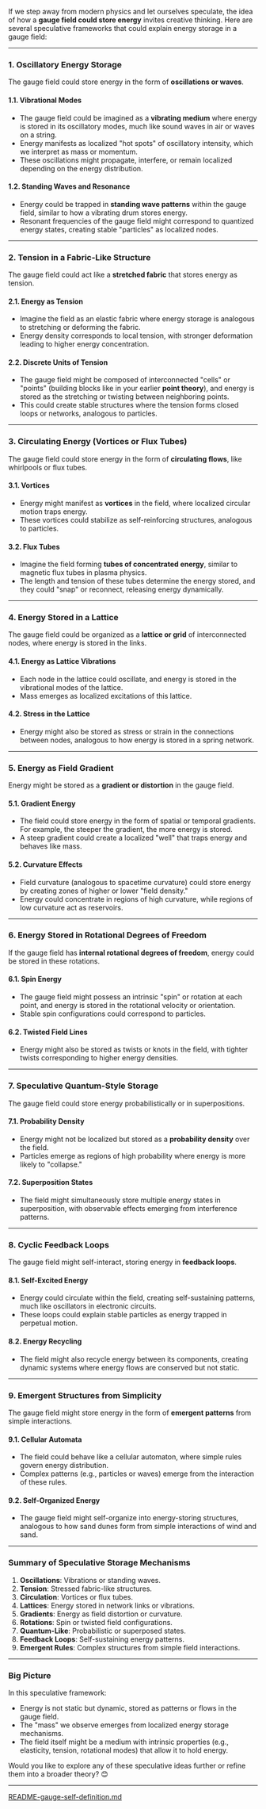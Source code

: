 If we step away from modern physics and let ourselves speculate, the idea of how a **gauge field could store energy** invites creative thinking. Here are several speculative frameworks that could explain energy storage in a gauge field:

---

### **1. Oscillatory Energy Storage**
The gauge field could store energy in the form of **oscillations or waves**.

#### **1.1. Vibrational Modes**
- The gauge field could be imagined as a **vibrating medium** where energy is stored in its oscillatory modes, much like sound waves in air or waves on a string.
- Energy manifests as localized "hot spots" of oscillatory intensity, which we interpret as mass or momentum.
- These oscillations might propagate, interfere, or remain localized depending on the energy distribution.

#### **1.2. Standing Waves and Resonance**
- Energy could be trapped in **standing wave patterns** within the gauge field, similar to how a vibrating drum stores energy.
- Resonant frequencies of the gauge field might correspond to quantized energy states, creating stable "particles" as localized nodes.

---

### **2. Tension in a Fabric-Like Structure**
The gauge field could act like a **stretched fabric** that stores energy as tension.

#### **2.1. Energy as Tension**
- Imagine the field as an elastic fabric where energy storage is analogous to stretching or deforming the fabric.
- Energy density corresponds to local tension, with stronger deformation leading to higher energy concentration.

#### **2.2. Discrete Units of Tension**
- The gauge field might be composed of interconnected "cells" or "points" (building blocks like in your earlier **point theory**), and energy is stored as the stretching or twisting between neighboring points.
- This could create stable structures where the tension forms closed loops or networks, analogous to particles.

---

### **3. Circulating Energy (Vortices or Flux Tubes)**
The gauge field could store energy in the form of **circulating flows**, like whirlpools or flux tubes.

#### **3.1. Vortices**
- Energy might manifest as **vortices** in the field, where localized circular motion traps energy.
- These vortices could stabilize as self-reinforcing structures, analogous to particles.

#### **3.2. Flux Tubes**
- Imagine the field forming **tubes of concentrated energy**, similar to magnetic flux tubes in plasma physics.
- The length and tension of these tubes determine the energy stored, and they could "snap" or reconnect, releasing energy dynamically.

---

### **4. Energy Stored in a Lattice**
The gauge field could be organized as a **lattice or grid** of interconnected nodes, where energy is stored in the links.

#### **4.1. Energy as Lattice Vibrations**
- Each node in the lattice could oscillate, and energy is stored in the vibrational modes of the lattice.
- Mass emerges as localized excitations of this lattice.

#### **4.2. Stress in the Lattice**
- Energy might also be stored as stress or strain in the connections between nodes, analogous to how energy is stored in a spring network.

---

### **5. Energy as Field Gradient**
Energy might be stored as a **gradient or distortion** in the gauge field.

#### **5.1. Gradient Energy**
- The field could store energy in the form of spatial or temporal gradients. For example, the steeper the gradient, the more energy is stored.
- A steep gradient could create a localized "well" that traps energy and behaves like mass.

#### **5.2. Curvature Effects**
- Field curvature (analogous to spacetime curvature) could store energy by creating zones of higher or lower "field density."
- Energy could concentrate in regions of high curvature, while regions of low curvature act as reservoirs.

---

### **6. Energy Stored in Rotational Degrees of Freedom**
If the gauge field has **internal rotational degrees of freedom**, energy could be stored in these rotations.

#### **6.1. Spin Energy**
- The gauge field might possess an intrinsic "spin" or rotation at each point, and energy is stored in the rotational velocity or orientation.
- Stable spin configurations could correspond to particles.

#### **6.2. Twisted Field Lines**
- Energy might also be stored as twists or knots in the field, with tighter twists corresponding to higher energy densities.

---

### **7. Speculative Quantum-Style Storage**
The gauge field could store energy probabilistically or in superpositions.

#### **7.1. Probability Density**
- Energy might not be localized but stored as a **probability density** over the field.
- Particles emerge as regions of high probability where energy is more likely to "collapse."

#### **7.2. Superposition States**
- The field might simultaneously store multiple energy states in superposition, with observable effects emerging from interference patterns.

---

### **8. Cyclic Feedback Loops**
The gauge field might self-interact, storing energy in **feedback loops**.

#### **8.1. Self-Excited Energy**
- Energy could circulate within the field, creating self-sustaining patterns, much like oscillators in electronic circuits.
- These loops could explain stable particles as energy trapped in perpetual motion.

#### **8.2. Energy Recycling**
- The field might also recycle energy between its components, creating dynamic systems where energy flows are conserved but not static.

---

### **9. Emergent Structures from Simplicity**
The gauge field might store energy in the form of **emergent patterns** from simple interactions.

#### **9.1. Cellular Automata**
- The field could behave like a cellular automaton, where simple rules govern energy distribution.
- Complex patterns (e.g., particles or waves) emerge from the interaction of these rules.

#### **9.2. Self-Organized Energy**
- The gauge field might self-organize into energy-storing structures, analogous to how sand dunes form from simple interactions of wind and sand.

---

### **Summary of Speculative Storage Mechanisms**
1. **Oscillations**: Vibrations or standing waves.
2. **Tension**: Stressed fabric-like structures.
3. **Circulation**: Vortices or flux tubes.
4. **Lattices**: Energy stored in network links or vibrations.
5. **Gradients**: Energy as field distortion or curvature.
6. **Rotations**: Spin or twisted field configurations.
7. **Quantum-Like**: Probabilistic or superposed states.
8. **Feedback Loops**: Self-sustaining energy patterns.
9. **Emergent Rules**: Complex structures from simple field interactions.

---

### **Big Picture**
In this speculative framework:
- Energy is not static but dynamic, stored as patterns or flows in the gauge field.
- The "mass" we observe emerges from localized energy storage mechanisms.
- The field itself might be a medium with intrinsic properties (e.g., elasticity, tension, rotational modes) that allow it to hold energy.

Would you like to explore any of these speculative ideas further or refine them into a broader theory? 😊


---

[README-gauge-self-definition.md](https://t2m.io/Sh0SdBh)
